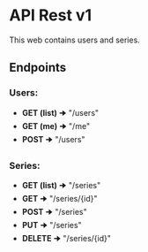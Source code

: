 # API Rest v1

This web contains users and series.

## Endpoints
### Users:
- **GET (list)** 🠊 "/users"
- **GET (me)** 🠊 "/me"
- **POST** 🠊 "/users"

### Series:
- **GET (list)** 🠊 "/series"
- **GET** 🠊 "/series/{id}"
- **POST** 🠊 "/series"
- **PUT** 🠊 "/series"
- **DELETE** 🠊 "/series/{id}"
